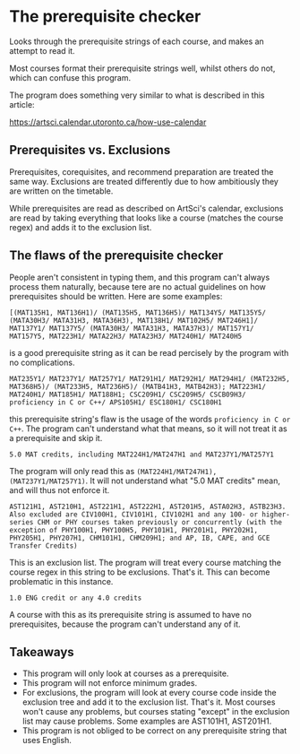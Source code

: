 # The prerequisite checker

Looks through the prerequisite strings of each course, and makes an attempt to read it.

Most courses format their prerequisite strings well, whilst others do not, which
can confuse this program.

The program does something very similar to what is described in this article:

https://artsci.calendar.utoronto.ca/how-use-calendar

## Prerequisites vs. Exclusions

Prerequisites, corequisites, and recommend preparation are treated the same way.
Exclusions are treated differently due to how ambitiously they are written on the timetable.

While prerequisites are read as described on ArtSci's calendar,
exclusions are read by taking everything that looks like a course
(matches the course regex) and adds it to the exclusion list.

## The flaws of the prerequisite checker

People aren't consistent in typing them, and this program can't always process them naturally,
because tere are no actual guidelines on how prerequisites should be written. Here are some
examples:

```
[(MAT135H1, MAT136H1)/ (MAT135H5, MAT136H5)/ MAT134Y5/ MAT135Y5/ (MATA30H3/ MATA31H3, MATA36H3), MAT138H1/ MAT102H5/ MAT246H1]/ MAT137Y1/ MAT137Y5/ (MATA30H3/ MATA31H3, MATA37H3)/ MAT157Y1/ MAT157Y5, MAT223H1/ MATA22H3/ MATA23H3/ MAT240H1/ MAT240H5
```

is a good prerequisite string as it can be read percisely by the program with no complications.

```
MAT235Y1/ MAT237Y1/ MAT257Y1/ MAT291H1/ MAT292H1/ MAT294H1/ (MAT232H5, MAT368H5)/ (MAT233H5, MAT236H5)/ (MATB41H3, MATB42H3); MAT223H1/ MAT240H1/ MAT185H1/ MAT188H1; CSC209H1/ CSC209H5/ CSCB09H3/ proficiency in C or C++/ APS105H1/ ESC180H1/ CSC180H1
```

this prerequisite string's flaw is the usage of the words `proficiency in C or C++`. The program
can't understand what that means, so it will not treat it as a prerequisite and skip it.

```5.0 MAT credits, including MAT224H1/MAT247H1 and MAT237Y1/MAT257Y1```

The program will only read this as ``(MAT224H1/MAT247H1), (MAT237Y1/MAT257Y1)``. It will not understand
what "5.0 MAT credits" mean, and will thus not enforce it.

```
AST121H1, AST210H1, AST221H1, AST222H1, AST201H5, ASTA02H3, ASTB23H3. Also excluded are CIV100H1, CIV101H1, CIV102H1 and any 100- or higher-series CHM or PHY courses taken previously or concurrently (with the exception of PHY100H1, PHY100H5, PHY101H1, PHY201H1, PHY202H1, PHY205H1, PHY207H1, CHM101H1, CHM209H1; and AP, IB, CAPE, and GCE Transfer Credits)
```

This is an exclusion list. The program will treat every course matching the course regex in this string to be exclusions. That's it. This can become problematic in this instance.

```
1.0 ENG credit or any 4.0 credits
```

A course with this as its prerequisite string is assumed to have no prerequisites, because the program can't understand any of it.

## Takeaways

- This program will only look at courses as a prerequisite.
- This program will not enforce minimum grades.
- For exclusions, the program will look at every course code inside the exclusion tree and add it to the exclusion list. That's it. Most courses won't cause any problems, but courses
  stating "except" in the exclusion list may cause problems. Some examples are AST101H1, AST201H1.
- This program is not obliged to be correct on any prerequisite string that uses English.
